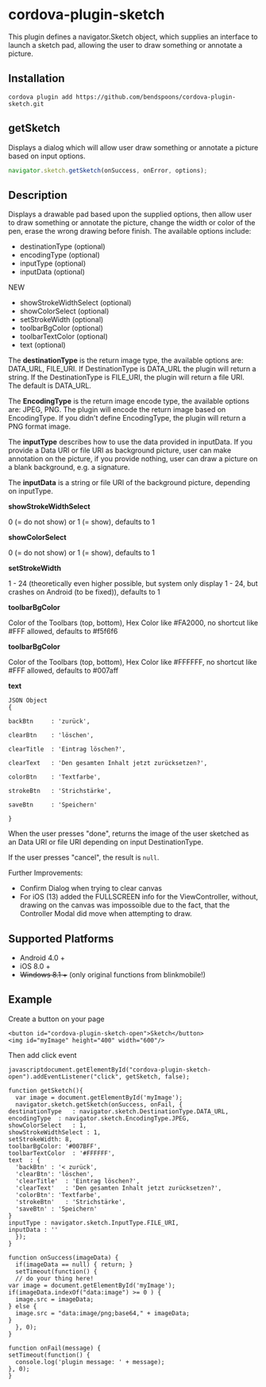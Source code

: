 # cordova-plugin-sketch

This plugin defines a navigator.Sketch object, which supplies an interface to launch a sketch pad, allowing the user to draw something or annotate a picture.

## Installation

```
cordova plugin add https://github.com/bendspoons/cordova-plugin-sketch.git
```

## getSketch

Displays a dialog which will allow user draw something or annotate a picture based on input options.

```javascript
navigator.sketch.getSketch(onSuccess, onError, options);
```

## Description

Displays a drawable pad based upon the supplied options, then allow user to draw something or annotate the picture, change the width or color of the pen, erase the wrong drawing before finish. The available options include:

- destinationType (optional)
- encodingType (optional)
- inputType (optional)
- inputData (optional)

NEW

- showStrokeWidthSelect (optional)
- showColorSelect (optional)
- setStrokeWidth (optional)
- toolbarBgColor (optional)
- toolbarTextColor (optional)
- text (optional)

The **destinationType** is the return image type, the available options are: DATA_URL, FILE_URI. If DestinationType is DATA_URL the plugin will return a string. If the DestinationType is FILE_URI, the plugin will return a file URI. The default is DATA_URL.

The **EncodingType** is the return image encode type, the available options are: JPEG, PNG. The plugin will encode the return image based on EncodingType. If you didn't define EncodingType, the plugin will return a PNG format image.

The **inputType** describes how to use the data provided in inputData. If you provide a Data URI or file URI as background picture, user can make annotation on the picture, if you provide nothing, user can draw a picture on a blank background, e.g. a signature.

The **inputData** is a string or file URI of the background picture, depending on inputType.

**showStrokeWidthSelect**

0 (= do not show) or 1 (= show), defaults to 1

**showColorSelect** 

0 (= do not show) or 1 (= show), defaults to 1

**setStrokeWidth** 

1 - 24 (theoretically even higher possible, but system only display 1 - 24, but crashes on Android (to be fixed)), defaults to 1

**toolbarBgColor** 

Color of the Toolbars (top, bottom), Hex Color like #FA2000, no shortcut like #FFF allowed, defaults to #f5f6f6

**toolbarBgColor** 

Color of the Toolbars (top, bottom), Hex Color like #FFFFFF, no shortcut like #FFF allowed, defaults to #007aff


**text**

	 
	
	JSON Object
	{
	
	backBtn     : 'zurück',
	
	clearBtn    : 'löschen',
	
	clearTitle  : 'Eintrag löschen?',
	
	clearText   : 'Den gesamten Inhalt jetzt zurücksetzen?',
	
	colorBtn    : 'Textfarbe',
	
	strokeBtn   : 'Strichstärke',
	
	saveBtn     : 'Speichern'
	
	}
	
When the user presses "done", returns the image of the user sketched as an Data URI or file URI depending on input DestinationType.

If the user presses "cancel", the result is `null`.

Further Improvements:

- Confirm Dialog when trying to clear canvas
- For iOS (13) added the FULLSCREEN info for the ViewController, without, drawing on the canvas was impossoible due to the fact, that the Controller Modal did move when attempting to draw.

## Supported Platforms

- Android 4.0 +
- iOS 8.0 +
- <strike>Windows 8.1 +</strike> (only original functions from blinkmobile!)

## Example

Create a button on your page

    
    <button id="cordova-plugin-sketch-open">Sketch</button>
    <img id="myImage" height="400" width="600"/>


Then add click event

    javascriptdocument.getElementById("cordova-plugin-sketch-open").addEventListener("click", getSketch, false);
    
    function getSketch(){
      var image = document.getElementById('myImage');
      navigator.sketch.getSketch(onSuccess, onFail, {
    destinationType   : navigator.sketch.DestinationType.DATA_URL,
    encodingType  : navigator.sketch.EncodingType.JPEG,
    showColorSelect   : 1,
    showStrokeWidthSelect : 1,
    setStrokeWidth: 8,
    toolbarBgColor: '#007BFF',
    toolbarTextColor  : '#FFFFFF',
    text  : {
      'backBtn' : '< zurück',
      'clearBtn': 'löschen',
      'clearTitle'  : 'Eintrag löschen?',
      'clearText'   : 'Den gesamten Inhalt jetzt zurücksetzen?',
      'colorBtn': 'Textfarbe',
      'strokeBtn'   : 'Strichstärke',
      'saveBtn' : 'Speichern'
    }
    inputType : navigator.sketch.InputType.FILE_URI,
    inputData : ''
      });
    }
    
    function onSuccess(imageData) {
      if(imageData == null) { return; }
      setTimeout(function() {
      // do your thing here!
    var image = document.getElementById('myImage');
    if(imageData.indexOf("data:image") >= 0 ) {
      image.src = imageData;
    } else {
      image.src = "data:image/png;base64," + imageData;
    }
      }, 0);
    }
    
    function onFail(message) {
    setTimeout(function() {
      console.log('plugin message: ' + message);
    }, 0);
    }
```

